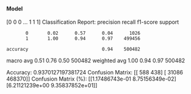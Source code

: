 #### Model
[0 0 0 ... 1 1 1]
Classification Report:
              precision    recall  f1-score   support

           0       0.02      0.57      0.04      1026
           1       1.00      0.94      0.97    499456

    accuracy                           0.94    500482
   macro avg       0.51      0.76      0.50    500482
weighted avg       1.00      0.94      0.97    500482

Accuracy: 0.9370127197381724
Confusion Matrix:
[[   588    438]
 [ 31086 468370]]
Confusion Matrix (%):
[[1.17486743e-01 8.75156349e-02]
 [6.21121239e+00 9.35837852e+01]]
